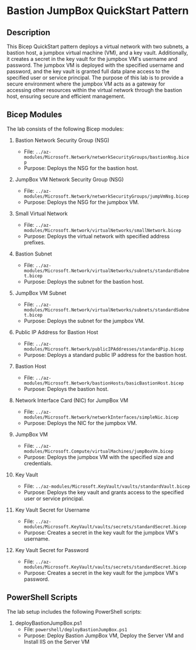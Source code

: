 # Bastion JumpBox QuickStart Pattern

## Description

This Bicep QuickStart pattern deploys a virtual network with two subnets, a bastion host, a jumpbox virtual machine (VM),
and a key vault. Additionally, it creates a secret in the key vault for the jumpbox VM's username and
password. The jumpbox VM is deployed with the specified username and password, and the key vault is
granted full data plane access to the specified user or service principal. The purpose of this lab is
to provide a secure environment where the jumpbox VM acts as a gateway for accessing other resources
within the virtual network through the bastion host, ensuring secure and efficient management.

## Bicep Modules

The lab consists of the following Bicep modules:

1. Bastion Network Security Group (NSG)
   - File: `../az-modules/Microsoft.Network/networkSecurityGroups/bastionNsg.bicep`
   - Purpose: Deploys the NSG for the bastion host.

2. JumpBox VM Network Security Group (NSG)
   - File: `../az-modules/Microsoft.Network/networkSecurityGroups/jumpVmNsg.bicep`
   - Purpose: Deploys the NSG for the jumpbox VM.

3. Small Virtual Network
   - File: `../az-modules/Microsoft.Network/virtualNetworks/smallNetwork.bicep`
   - Purpose: Deploys the virtual network with specified address prefixes.

4. Bastion Subnet
   - File: `../az-modules/Microsoft.Network/virtualNetworks/subnets/standardSubnet.bicep`
   - Purpose: Deploys the subnet for the bastion host.

5. JumpBox VM Subnet
   - File: `../az-modules/Microsoft.Network/virtualNetworks/subnets/standardSubnet.bicep`
   - Purpose: Deploys the subnet for the jumpbox VM.

6. Public IP Address for Bastion Host
   - File: `../az-modules/Microsoft.Network/publicIPAddresses/standardPip.bicep`
   - Purpose: Deploys a standard public IP address for the bastion host.

7. Bastion Host
   - File: `../az-modules/Microsoft.Network/bastionHosts/basicBastionHost.bicep`
   - Purpose: Deploys the bastion host.

8. Network Interface Card (NIC) for JumpBox VM
   - File: `../az-modules/Microsoft.Network/networkInterfaces/simpleNic.bicep`
   - Purpose: Deploys the NIC for the jumpbox VM.

9. JumpBox VM
   - File: `../az-modules/Microsoft.Compute/virtualMachines/jumpBoxVm.bicep`
   - Purpose: Deploys the jumpbox VM with the specified size and credentials.

10. Key Vault
    - File: `../az-modules/Microsoft.KeyVault/vaults/standardVault.bicep`
    - Purpose: Deploys the key vault and grants access to the specified user or service principal.

11. Key Vault Secret for Username
    - File: `../az-modules/Microsoft.KeyVault/vaults/secrets/standardSecret.bicep`
    - Purpose: Creates a secret in the key vault for the jumpbox VM's username.

12. Key Vault Secret for Password
    - File: `../az-modules/Microsoft.KeyVault/vaults/secrets/standardSecret.bicep`
    - Purpose: Creates a secret in the key vault for the jumpbox VM's password.

## PowerShell Scripts

The lab setup includes the following PowerShell scripts:

1. deployBastionJumpBox.ps1
   - File: `powershell/deployBastionJumpBox.ps1`
   - Purpose: Deploy Bastion JumpBox VM, Deploy the Server VM and Install IIS on the Server VM
